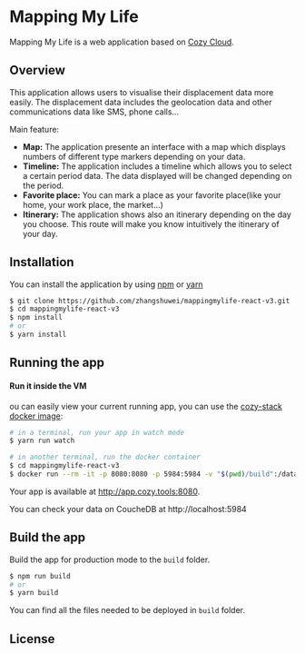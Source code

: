 # Mapping My Life

Mapping My Life is a web application based on [Cozy Cloud](https://cozy.io/fr/).

## Overview

This application allows users to visualise their displacement data more easily. The displacement data includes the geolocation data and other communications data like SMS, phone calls...

Main feature:
* **Map:** The application presente an interface with a map which displays numbers of different type markers depending on your data.
* **Timeline:** The application includes a timeline which allows you to select a certain period data. The data displayed will be changed depending on the period.
* **Favorite place:** You can mark a place as your favorite place(like your home, your work place, the market...)
* **Itinerary:** The application shows also an itinerary depending on the day you choose. This route will make you know intuitively the itinerary of your day.

## Installation

You can install the application by using [npm](https://www.npmjs.com/) or [yarn](https://yarnpkg.com)

```sh
$ git clone https://github.com/zhangshuwei/mappingmylife-react-v3.git
$ cd mappingmylife-react-v3
$ npm install
# or
$ yarn install
```
## Running the app

#### Run it inside the VM
ou can easily view your current running app, you can use the [cozy-stack docker image](https://github.com/cozy/cozy-stack/blob/master/docs/client-app-dev.md#with-docker):

```sh
# in a terminal, run your app in watch mode
$ yarn run watch
```

```sh
# in another terminal, run the docker container
$ cd mappingmylife-react-v3
$ docker run --rm -it -p 8080:8080 -p 5984:5984 -v "$(pwd)/build":/data/cozy-app -v "$HOME/db":/usr/local/couchdb/data -v "$HOME/storage":/data/cozy-storage --name=cozydev cozy/cozy-app-dev
```
Your app is available at http://app.cozy.tools:8080.

You can check your data on CoucheDB at http://localhost:5984

## Build the app

Build the app for production mode to the `build` folder.

```sh
$ npm run build
# or
$ yarn build
```

You can find all the files needed to be deployed in `build` folder.
## License
